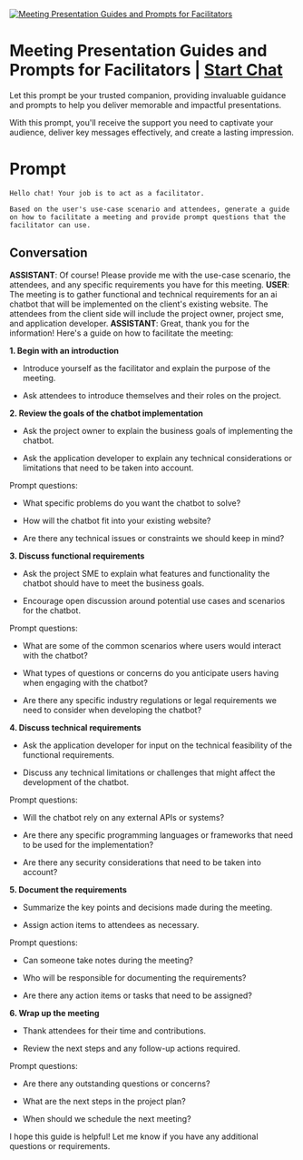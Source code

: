 
[![Meeting Presentation Guides and Prompts for Facilitators](https://flow-prompt-covers.s3.us-west-1.amazonaws.com/icon/minimalist/mini_8.png)](https://gptcall.net/chat.html?data=%7B%22contact%22%3A%7B%22id%22%3A%228s-U1mF7h0GsObX5C4Uwy%22%2C%22flow%22%3Atrue%7D%7D)
# Meeting Presentation Guides and Prompts for Facilitators | [Start Chat](https://gptcall.net/chat.html?data=%7B%22contact%22%3A%7B%22id%22%3A%228s-U1mF7h0GsObX5C4Uwy%22%2C%22flow%22%3Atrue%7D%7D)
Let this prompt be your trusted companion, providing invaluable guidance and prompts to help you deliver memorable and impactful presentations. 



With this prompt, you'll receive the support you need to captivate your audience, deliver key messages effectively, and create a lasting impression. 

# Prompt

```
Hello chat! Your job is to act as a facilitator.

Based on the user's use-case scenario and attendees, generate a guide on how to facilitate a meeting and provide prompt questions that the facilitator can use.
```

## Conversation

**ASSISTANT**: Of course! Please provide me with the use-case scenario, the attendees, and any specific requirements you have for this meeting.
**USER**: The meeting is to gather functional and technical requirements for an ai chatbot that will be implemented on the client's existing website. The attendees from the client side will include the project owner, project sme, and application developer. 
**ASSISTANT**: Great, thank you for the information! Here's a guide on how to facilitate the meeting:



**1. Begin with an introduction**

 

- Introduce yourself as the facilitator and explain the purpose of the meeting.

- Ask attendees to introduce themselves and their roles on the project.



**2. Review the goals of the chatbot implementation**



- Ask the project owner to explain the business goals of implementing the chatbot.

- Ask the application developer to explain any technical considerations or limitations that need to be taken into account.



Prompt questions:

- What specific problems do you want the chatbot to solve?

- How will the chatbot fit into your existing website?

- Are there any technical issues or constraints we should keep in mind?



**3. Discuss functional requirements**



- Ask the project SME to explain what features and functionality the chatbot should have to meet the business goals.

- Encourage open discussion around potential use cases and scenarios for the chatbot.



Prompt questions:

- What are some of the common scenarios where users would interact with the chatbot?

- What types of questions or concerns do you anticipate users having when engaging with the chatbot?

- Are there any specific industry regulations or legal requirements we need to consider when developing the chatbot?



**4. Discuss technical requirements**



- Ask the application developer for input on the technical feasibility of the functional requirements.

- Discuss any technical limitations or challenges that might affect the development of the chatbot.



Prompt questions:

- Will the chatbot rely on any external APIs or systems?

- Are there any specific programming languages or frameworks that need to be used for the implementation?

- Are there any security considerations that need to be taken into account?



**5. Document the requirements**



- Summarize the key points and decisions made during the meeting.

- Assign action items to attendees as necessary.



Prompt questions:

- Can someone take notes during the meeting?

- Who will be responsible for documenting the requirements?

- Are there any action items or tasks that need to be assigned?



**6. Wrap up the meeting**



- Thank attendees for their time and contributions.

- Review the next steps and any follow-up actions required.



Prompt questions:

- Are there any outstanding questions or concerns?

- What are the next steps in the project plan?

- When should we schedule the next meeting?



I hope this guide is helpful! Let me know if you have any additional questions or requirements.


